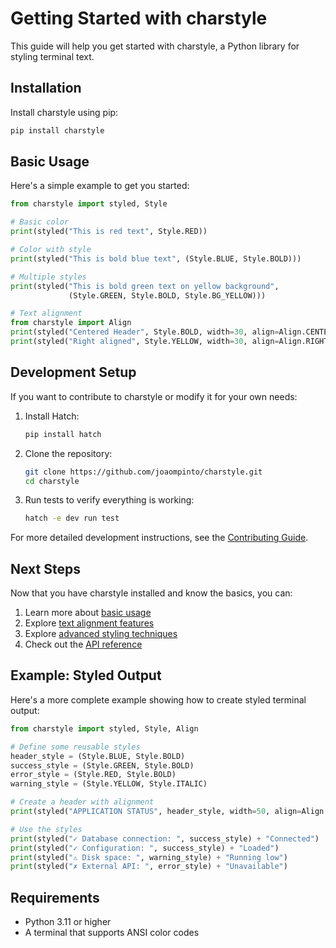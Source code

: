 # Getting Started with charstyle

This guide will help you get started with charstyle, a Python library for styling terminal text.

## Installation

Install charstyle using pip:

```bash
pip install charstyle
```

## Basic Usage

Here's a simple example to get you started:

```python
from charstyle import styled, Style

# Basic color
print(styled("This is red text", Style.RED))

# Color with style
print(styled("This is bold blue text", (Style.BLUE, Style.BOLD)))

# Multiple styles
print(styled("This is bold green text on yellow background",
             (Style.GREEN, Style.BOLD, Style.BG_YELLOW)))

# Text alignment
from charstyle import Align
print(styled("Centered Header", Style.BOLD, width=30, align=Align.CENTER))
print(styled("Right aligned", Style.YELLOW, width=30, align=Align.RIGHT))
```

## Development Setup

If you want to contribute to charstyle or modify it for your own needs:

1. Install Hatch:
   ```bash
   pip install hatch
   ```

2. Clone the repository:
   ```bash
   git clone https://github.com/joaompinto/charstyle.git
   cd charstyle
   ```

3. Run tests to verify everything is working:
   ```bash
   hatch -e dev run test
   ```

For more detailed development instructions, see the [Contributing Guide](contributing.md).

## Next Steps

Now that you have charstyle installed and know the basics, you can:

1. Learn more about [basic usage](usage/basic.md)
2. Explore [text alignment features](usage/alignment.md)
3. Explore [advanced styling techniques](usage/advanced.md)
4. Check out the [API reference](api/core.md)

## Example: Styled Output

Here's a more complete example showing how to create styled terminal output:

```python
from charstyle import styled, Style, Align

# Define some reusable styles
header_style = (Style.BLUE, Style.BOLD)
success_style = (Style.GREEN, Style.BOLD)
error_style = (Style.RED, Style.BOLD)
warning_style = (Style.YELLOW, Style.ITALIC)

# Create a header with alignment
print(styled("APPLICATION STATUS", header_style, width=50, align=Align.CENTER, fill_char="="))

# Use the styles
print(styled("✓ Database connection: ", success_style) + "Connected")
print(styled("✓ Configuration: ", success_style) + "Loaded")
print(styled("⚠ Disk space: ", warning_style) + "Running low")
print(styled("✗ External API: ", error_style) + "Unavailable")
```

## Requirements

- Python 3.11 or higher
- A terminal that supports ANSI color codes
